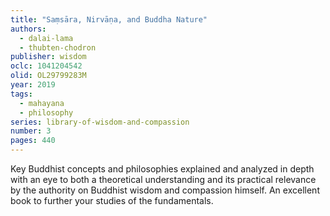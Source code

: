 ```yaml
---
title: "Saṃsāra, Nirvāṇa, and Buddha Nature"
authors:
  - dalai-lama
  - thubten-chodron
publisher: wisdom
oclc: 1041204542
olid: OL29799283M
year: 2019
tags:
  - mahayana
  - philosophy
series: library-of-wisdom-and-compassion
number: 3
pages: 440
---
```


Key Buddhist concepts and philosophies explained and analyzed in depth with an eye to both a theoretical understanding and its practical relevance by the authority on Buddhist wisdom and compassion himself. An excellent book to further your studies of the fundamentals.
